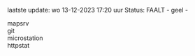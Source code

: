 laatste update: 
wo 13-12-2023 17:20   uur 
Status: FAALT - geel - 
<div class="service R">mapsrv</div><div class="service R">git</div><div class="service Y">microstation</div><div class="service R">httpstat</div>